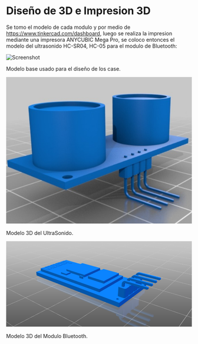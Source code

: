 # Diseño de 3D e Impresion 3D

Se tomo el modelo de cada modulo y por medio de https://www.tinkercad.com/dashboard, luego se realiza la impresion mediante una impresora ANYCUBIC Mega Pro, se coloco entonces el modelo del ultrasonido HC-SR04, HC-05 para el modulo de Bluetooth:


![Screenshot](/Modelos_3D/modelo_ultrasonido.png)

Modelo base usado para el diseño de los case.


![Screenshot](/Modelos_3D/3_US.png)

Modelo 3D del UltraSonido.

![Screenshot](/Modelos_3D/3_BT.png)

Modelo 3D del Modulo Bluetooth.
